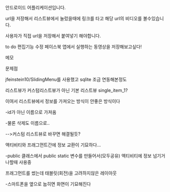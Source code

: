 안드로이드 어플리케이션입니다.

url을 저장해서 리스트뷰에서 눌렀을때에 링크를 타고 해당 url의 비디오를 볼수있습니다.

사용자가 직접 url을 저장해서 붙여넣기 해야합니다.

to do
편집기능 수정
페이스북 앱에서 실행하는 동영상을 저장해보고싶다!


메모



문제점

jfeinstein10/SlidingMenu를 사용했고
sqlite 조금 연동해본정도


리스트뷰가 커스텀리스트뷰가 아닌 기본 리스트뷰 single_item_1?

이여서 리스트뷰에서 정보를 가져오는 방식이 안좋은 방식이다

-id가 아닌 이름으로 가져옴

-물론 삭제도 이름으로..

-->커스텀 리스트뷰로 바꾸면 해결될듯?


액티비티와 프래그먼트간에 정보 교환이 기묘하다...

-public 클래스에서 public static 변수를 만들어서(모두공유) 액티비티에 정보 넘기거나할때 사용중

프래그먼트를 썼는데 태블릿(회전)을 고려하지않은 레이아웃

-스마트폰을 옆으로 눕히면 화면이 기묘해진다
